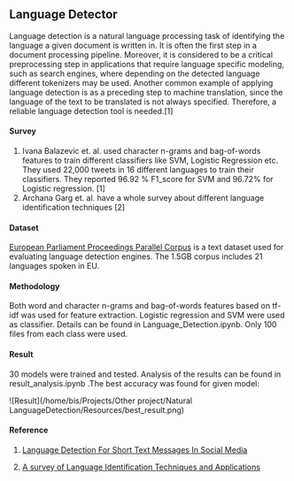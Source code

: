 ## Language Detector

Language detection is a natural language processing task of identifying the language a given
document is written in. It is often the first step in a document processing pipeline. Moreover,
it is considered to be a critical preprocessing step in applications that require language specific
modeling, such as search engines, where depending on the detected language different
tokenizers may be used. Another common example of applying language detection is as a
preceding step to machine translation, since the language of the text to be translated is not
always specified. Therefore, a reliable language detection tool is needed.[1]



#### Survey

1. Ivana Balazevic et. al. used character n-grams and bag-of-words features to train different classifiers like SVM, Logistic Regression etc. They used 22,000 tweets in 16 different languages to train their classifiers. They reported 96.92 % F1_score for SVM and 96.72% for Logistic regression. [1]
2. Archana Garg et. al. have a whole survey about different language identification techniques [2]



#### Dataset

[European Parliament Proceedings Parallel Corpus](http://www.statmt.org/europarl/) is a text dataset used for evaluating language detection engines. The 1.5GB corpus includes 21 languages spoken in EU.  



#### Methodology

Both word and character n-grams and bag-of-words features based on tf-idf was used for feature extraction.  Logistic regression and SVM were used as classifier.  Details can be found in Language_Detection.ipynb. Only 100 files from each class were used. 



#### Result

30 models were trained and tested. Analysis of the results can be found in result_analysis.ipynb .The best accuracy was found for given model:

![Result](/home/bis/Projects/Other project/Natural LanguageDetection/Resources/best_result.png)





#### Reference

1. [Language Detection For Short Text Messages In Social Media](https://arxiv.org/pdf/1608.08515.pdf)

2. [A survey of Language Identification Techniques and Applications](http://citeseerx.ist.psu.edu/viewdoc/download?doi=10.1.1.689.5252&rep=rep1&type=pdf)


